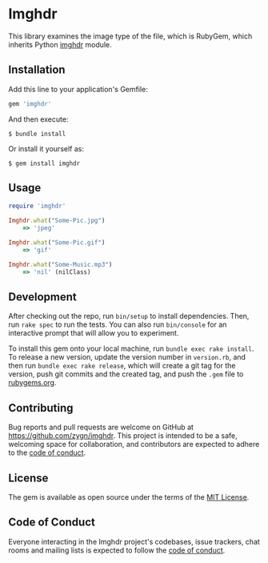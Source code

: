 # Imghdr

This library examines the image type of the file, which is RubyGem, which inherits Python [imghdr](https://docs.python.org/3/library/imghdr.html) module.

## Installation

Add this line to your application's Gemfile:

```ruby
gem 'imghdr'
```

And then execute:

    $ bundle install

Or install it yourself as:

    $ gem install imghdr

## Usage

```ruby
require 'imghdr'

Imghdr.what("Some-Pic.jpg")
    => 'jpeg'

Imghdr.what("Some-Pic.gif")
    => 'gif'

Imghdr.what("Some-Music.mp3")
    => 'nil' (nilClass)
```

## Development

After checking out the repo, run `bin/setup` to install dependencies. Then, run `rake spec` to run the tests. You can also run `bin/console` for an interactive prompt that will allow you to experiment.

To install this gem onto your local machine, run `bundle exec rake install`. To release a new version, update the version number in `version.rb`, and then run `bundle exec rake release`, which will create a git tag for the version, push git commits and the created tag, and push the `.gem` file to [rubygems.org](https://rubygems.org).

## Contributing

Bug reports and pull requests are welcome on GitHub at https://github.com/zygn/imghdr. This project is intended to be a safe, welcoming space for collaboration, and contributors are expected to adhere to the [code of conduct](https://github.com/zygn/imghdr/blob/master/CODE_OF_CONDUCT.md).

## License

The gem is available as open source under the terms of the [MIT License](https://opensource.org/licenses/MIT).

## Code of Conduct

Everyone interacting in the Imghdr project's codebases, issue trackers, chat rooms and mailing lists is expected to follow the [code of conduct](https://github.com/zygn/imghdr/blob/master/CODE_OF_CONDUCT.md).
